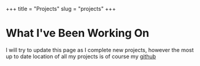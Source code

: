 +++
title = "Projects"
slug = "projects"
+++

# What I've Been Working On
I will try to update this page as I complete new projects, however the most up to date location of all my projects is of course my [github](https://github.com/danerwilliams)
